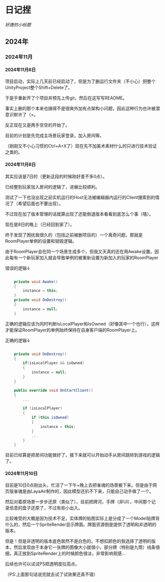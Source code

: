 ﻿# 日记捏

_好唐的小标题_

## 2024年

### 2024年11月

#### 2024年11月6日

项目启动，实际上几天前已经启动了，但是为了删运行文件夹（不小心）把整个UnityProject整个Shift+Delete了。

于是乎重新开了个项目并预先上传git，然后在这写写README。

事实上删的那个本来也搞得不是很爽外加有点架构小问题，因此这种行为也许被潜意识默许了（×。

反正现在又是两手空空的开始了。

目前的计划是先完成主场景玩家登录，加入房间等。

（刚刚又不小心习惯的Ctrl+A+X了）现在先不加美术素材什么的只进行技术验证之类的。

#### 2024年11月8日

其实应该是7日的（更新这段的时候刚好差不多0点）。

已经整到玩家加入房间的逻辑了，进展比较顺利。

测试了一下也没出现之前实机运行的Host无法被编辑器内运行的Client搜索到的情况了（希望后面也不要出现）。

不过现在加了版本管理的话就算出现了还能倒退版本看看到底怎么个事（嘻）。

现在是8日的晚上（已经回到家了）。

终于发现了困扰我很久的（包括之前被删项目的）一个离奇问题，那就是RoomPlayer单例的设置和销毁逻辑。

由于RoomPlayer会在同一个场景生成多个，但我又天真的还在用Awake设置。因此每有一个新玩家加入就会导致单例的被重新设置为新加入的玩家的RoomPlayer

错误的逻辑↓
```C#

    private void Awake()
    {
        instance = this;
    }
    private void OnDestroy()
    {
        instance = null;
    }

```

正确的逻辑应该为同时判断IsLocalPlayer和IsOwned（好像其中一个也行），这样才能保证RoomPlayer的单例始终保持在自身客户端的RoomPlayer上。

正确的逻辑↓
```C#

    private void OnDestroy()
    {
        if(isLocalPlayer && isOwned)
        {
            instance = null;
        }
    }

    public override void OnStartClient()
    {
        ...

        if (isLocalPlayer)
        {
            if (this.isOwned)
            {
                instance = this;
            }
            ...
        }
    }

```

目前已经算是把房间功能做好了，接下来就可以开始动手从房间跳转到游戏的逻辑了。

#### 2024年11月10日

目前是10日0点刚出头，忙活了一下午+晚上去把雀魂的场景搬下来。但是由于网页版雀魂是由LayaAir制作的，因此模型还扒不下来，只能自己动手做了一个。

然后对着原场景一步步还原（类似了），目前把牌河，手牌（非UI），中间那个记录信息的盘子还原了，不过有些小出入。

比较难受的大概是因为技术不足，实体牌的贴图实际上是分成了一个Model贴牌背什么的，然后一个SpriteRender显示牌面。牌面资源倒是提供了透明和非透明的版本。

但是！但是非透明的版本底色居然不是白色的。不想扣颜色的我选择了透明的版本，然后发现由于本身它一张牌的图像大小就很小，部分牌（特别是九筒）线条很细，真正放到SpriteRender上的时候颜色很淡，非常影响观感...

后续也许可以试试PS把透明度拉高点。

（PS:上面那句话说完就去试了试效果还真不错）